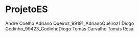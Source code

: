 # ProjetoES
André Coelho
Adriano Queiroz_99191_AdrianoQueiroz1
Diogo Godinho_99423_GodinhoDiogo
Tomás Carvalho
Tomás Rosa

